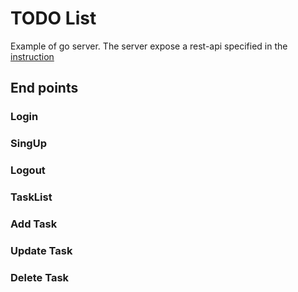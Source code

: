 # TODO List
Example of go server. The server expose a rest-api specified in the [instruction](INSTRUCTIONS.MD)


## End points

### Login

### SingUp

### Logout

### TaskList

### Add Task

### Update Task

### Delete Task
